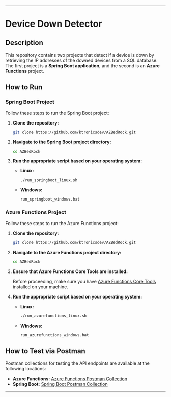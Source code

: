 ---

# Device Down Detector

## Description

This repository contains two projects that detect if a device is down by retrieving the IP addresses of the downed devices from a SQL database. The first project is a **Spring Boot application**, and the second is an **Azure Functions** project.

## How to Run

### Spring Boot Project

Follow these steps to run the Spring Boot project:

1. **Clone the repository:**

   ```bash
   git clone https://github.com/ktronicsdev/AZBedRock.git
   ```

2. **Navigate to the Spring Boot project directory:**

   ```bash
   cd AZBedRock
   ```

3. **Run the appropriate script based on your operating system:**

   - **Linux:**
     ```bash
     ./run_springboot_linux.sh
     ```

   - **Windows:**
     ```bash
     run_springboot_windows.bat
     ```

### Azure Functions Project

Follow these steps to run the Azure Functions project:

1. **Clone the repository:**

   ```bash
   git clone https://github.com/ktronicsdev/AZBedRock.git
   ```

2. **Navigate to the Azure Functions project directory:**

   ```bash
   cd AZBedRock
   ```

3. **Ensure that Azure Functions Core Tools are installed:**

   Before proceeding, make sure you have [Azure Functions Core Tools](https://docs.microsoft.com/azure/azure-functions/functions-run-local) installed on your machine.

4. **Run the appropriate script based on your operating system:**

   - **Linux:**
     ```bash
     ./run_azurefunctions_linux.sh
     ```

   - **Windows:**
     ```bash
     run_azurefunctions_windows.bat
     ```


## How to Test via Postman

Postman collections for testing the API endpoints are available at the following locations:

- **Azure Functions:** [Azure Functions Postman Collection](https://github.com/pcgayan/AZBedRock/blob/main/Postman%20Collection/Azure%20Functions.postman_collection.json)
- **Spring Boot:** [Spring Boot Postman Collection](https://github.com/pcgayan/AZBedRock/blob/main/Postman%20Collection/Spring.postman_collection.json)

---